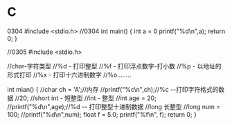 # C
0304
#include <stdio.h>
//0304
int main()
{
    int a = 0
    printf("%d\n",a);
    return 0;
}

//0305
#include <stdio.h>


//char-字符类型
//%d - 打印整型
//%f - 打印浮点数字-打小数
//%p - 以地址的形式打印
//%x - 打印十六进制数字
//%o........

int mian()
{
 //char ch = 'A';//内存
 //printf("%c\n",ch);//%c --打印字符格式的数据
 //20;
 //short int - 短整型
 //int - 整型
 //int age = 20;
 //printf("%d\n",age);//%d -- 打印整型十进制数据
 //long 长整型
 //long num = 100;
 //printf("%d\n",num);
 float f = 5.0;
 printf("%f\n", f);
 return 0;
}
